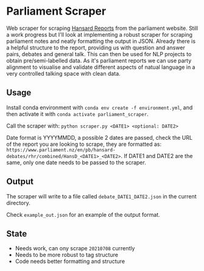 # Parliament Scraper

Web scraper for scraping [Hansard Reports](https://www.parliament.nz/en/pb/hansard-debates/rhr/)
 from the parliament website.
 Still a work progress but I'll look at implementing a robust scraper for
 scraping parliament notes and neatly formatting the output in JSON.
 Already there is a helpful structure to the report, providing us with
 question and answer pairs, debates and general talk. This can then be used
 for NLP projects to obtain pre/semi-labelled data. As it's parliament reports
 we can use party alignment to visualise and validate different aspects of
 natual language in a very controlled talking space with clean data.

## Usage

Install conda environment with `conda env create -f environment.yml`, 
and then activate it with `conda activate parliament_scraper`.

Call the scraper with: `python scraper.py <DATE1> <optional: DATE2>`

Date format is YYYYMMDD, a possible 2 dates are passed, check the URL of the
 report you are looking to scrape, they are formatted as:
 `https://www.parliament.nz/en/pb/hansard-debates/rhr/combined/HansD_<DATE1>_<DATE2>`.
If DATE1 and DATE2 are the same, only one date needs to be passed to the scraper.

## Output

The scraper will write to a file called `debate_DATE1_DATE2.json` in the current
 directory.

Check `example_out.json` for an example of the output format.

## State
* Needs work, can ony scrape `20210708` currently
* Needs to be more robust to tag structure
* Code needs better formatting and structure
